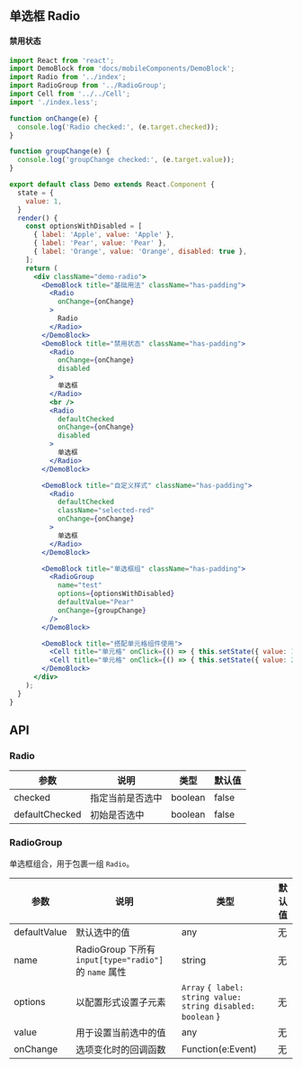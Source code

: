 ## 单选框 Radio

#### 禁用状态
```jsx
import React from 'react';
import DemoBlock from 'docs/mobileComponents/DemoBlock';
import Radio from '../index';
import RadioGroup from '../RadioGroup';
import Cell from '../../Cell';
import './index.less';

function onChange(e) {
  console.log('Radio checked:', (e.target.checked));
}

function groupChange(e) {
  console.log('groupChange checked:', (e.target.value));
}

export default class Demo extends React.Component {
  state = {
    value: 1,
  }
  render() {
    const optionsWithDisabled = [
      { label: 'Apple', value: 'Apple' },
      { label: 'Pear', value: 'Pear' },
      { label: 'Orange', value: 'Orange', disabled: true },
    ];
    return (
      <div className="demo-radio">
        <DemoBlock title="基础用法" className="has-padding">
          <Radio
            onChange={onChange}
          >
            Radio
          </Radio>
        </DemoBlock>
        <DemoBlock title="禁用状态" className="has-padding">
          <Radio
            onChange={onChange}
            disabled
          >
            单选框
          </Radio>
          <br />
          <Radio
            defaultChecked
            onChange={onChange}
            disabled
          >
            单选框
          </Radio>
        </DemoBlock>

        <DemoBlock title="自定义样式" className="has-padding">
          <Radio
            defaultChecked
            className="selected-red"
            onChange={onChange}
          >
            单选框
          </Radio>
        </DemoBlock>

        <DemoBlock title="单选框组" className="has-padding">
          <RadioGroup
            name="test"
            options={optionsWithDisabled}
            defaultValue="Pear"
            onChange={groupChange}
          />
        </DemoBlock>

        <DemoBlock title="搭配单元格组件使用">
          <Cell title="单元格" onClick={() => { this.setState({ value: 1 }); }} value={<Radio checked={this.state.value === 1} />} />
          <Cell title="单元格" onClick={() => { this.setState({ value: 2 }); }} value={<Radio checked={this.state.value === 2} />} />
        </DemoBlock>
      </div>
    );
  }
}

```

## API

### Radio

| 参数 | 说明 | 类型 | 默认值 |
| --- | --- | --- | --- |
| checked | 指定当前是否选中 | boolean | false |
| defaultChecked | 初始是否选中 | boolean | false |

### RadioGroup

单选框组合，用于包裹一组 `Radio`。

| 参数 | 说明 | 类型 | 默认值 |
| --- | --- | --- | --- |
| defaultValue | 默认选中的值 | any | 无 |
| name | RadioGroup 下所有 `input[type="radio"]` 的 `name` 属性 | string | 无 |
| options | 以配置形式设置子元素 | `Array` `{ label: string value: string disabled: boolean` } | 无 |
| value | 用于设置当前选中的值 | any | 无 |
| onChange | 选项变化时的回调函数 | Function(e:Event) | 无 |
